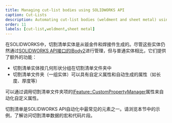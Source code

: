 ```yaml
---
title: Managing cut-list bodies using SOLIDWORKS API
caption: Cut-Lists
description: Automating cut-list bodies (weldment and sheet metal) using SOLIDWORKS API
order: 11
labels: [cut-list,weldment,sheet metal]
---
```


在SOLIDWORKS中，切割清单实体是从钣金件和焊接件生成的。尽管这些实体仍然通过[SOLIDWORKS API接口的IBody2](https://help.solidworks.com/2019/english/api/sldworksapi/solidworks.interop.sldworks~solidworks.interop.sldworks.ibody2.html)进行管理，但与普通实体相比，它们提供了额外的功能：

- 切割清单实体按几何形状分组在切割清单文件夹中
- 切割清单文件夹（一组实体）可以具有自定义属性和自动生成的属性（如长度、厚度等）

可以通过调用切割清单文件夹项的[IFeature::CustomPropertyManager](https://help.solidworks.com/2019/english/api/sldworksapi/SolidWorks.Interop.sldworks~SolidWorks.Interop.sldworks.IFeature~CustomPropertyManager.html)属性来自动化自定义属性。

切割清单是SOLIDWORKS API自动化中最常见的元素之一。请浏览本节中的示例，了解访问切割清单数据的宏和代码片段。